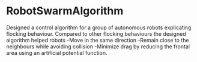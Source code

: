 # RobotSwarmAlgorithm
Designed a control algorithm for a group of autonomous robots explicating flocking behaviour. Compared to other flocking behaviours the designed algorithm helped robots -Move in the same direction -Remain close to the neighbours while avoiding collision  -Minimize drag by reducing the frontal area using an artificial potential function.

